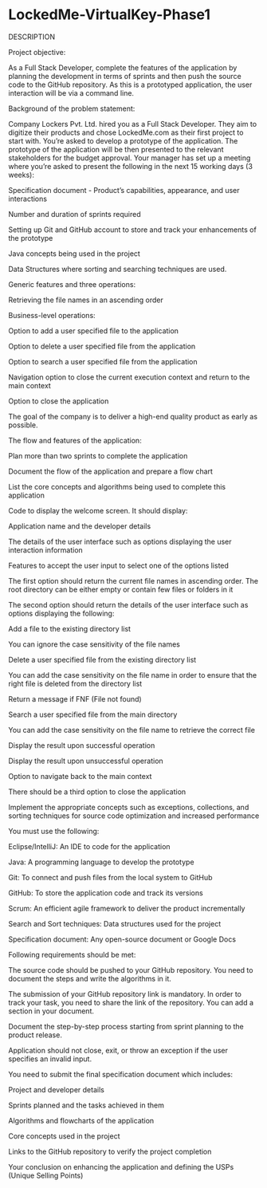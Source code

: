 # LockedMe-VirtualKey-Phase1

DESCRIPTION

Project objective:

As a Full Stack Developer, complete the features of the application by planning the development in terms of sprints and then push the source code to the GitHub repository. As this is a prototyped application, the user interaction will be via a command line.

Background of the problem statement:

Company Lockers Pvt. Ltd. hired you as a Full Stack Developer. They aim to digitize their products and chose LockedMe.com as their first project to start with. You’re asked to develop a prototype of the application. The prototype of the application will be then presented to the relevant stakeholders for the budget approval. Your manager has set up a meeting where you’re asked to present the following in the next 15 working days (3 weeks):

Specification document - Product’s capabilities, appearance, and user interactions

Number and duration of sprints required

Setting up Git and GitHub account to store and track your enhancements of the prototype

Java concepts being used in the project

Data Structures where sorting and searching techniques are used.

Generic features and three operations:

Retrieving the file names in an ascending order

Business-level operations:

Option to add a user specified file to the application

Option to delete a user specified file from the application

Option to search a user specified file from the application

Navigation option to close the current execution context and return to the main context

Option to close the application

The goal of the company is to deliver a high-end quality product as early as possible.

The flow and features of the application:

Plan more than two sprints to complete the application

Document the flow of the application and prepare a flow chart

List the core concepts and algorithms being used to complete this application

Code to display the welcome screen. It should display:

Application name and the developer details

The details of the user interface such as options displaying the user interaction information

Features to accept the user input to select one of the options listed

The first option should return the current file names in ascending order. The root directory can be either empty or contain few files or folders in it

The second option should return the details of the user interface such as options displaying the following:

Add a file to the existing directory list

You can ignore the case sensitivity of the file names

Delete a user specified file from the existing directory list

You can add the case sensitivity on the file name in order to ensure that the right file is deleted from the directory list

Return a message if FNF (File not found)

Search a user specified file from the main directory

You can add the case sensitivity on the file name to retrieve the correct file

Display the result upon successful operation

Display the result upon unsuccessful operation

Option to navigate back to the main context

There should be a third option to close the application

Implement the appropriate concepts such as exceptions, collections, and sorting techniques for source code optimization and increased performance

You must use the following:

Eclipse/IntelliJ: An IDE to code for the application

Java: A programming language to develop the prototype

Git: To connect and push files from the local system to GitHub

GitHub: To store the application code and track its versions

Scrum: An efficient agile framework to deliver the product incrementally

Search and Sort techniques: Data structures used for the project

Specification document: Any open-source document or Google Docs

Following requirements should be met:

The source code should be pushed to your GitHub repository. You need to document the steps and write the algorithms in it.

The submission of your GitHub repository link is mandatory. In order to track your task, you need to share the link of the repository. You can add a section in your document.

Document the step-by-step process starting from sprint planning to the product release.

Application should not close, exit, or throw an exception if the user specifies an invalid input.

You need to submit the final specification document which includes:

Project and developer details

Sprints planned and the tasks achieved in them

Algorithms and flowcharts of the application

Core concepts used in the project

Links to the GitHub repository to verify the project completion

Your conclusion on enhancing the application and defining the USPs (Unique Selling Points)
